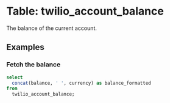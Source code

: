 # Table: twilio_account_balance

The balance of the current account.

## Examples

### Fetch the balance

```sql
select
  concat(balance, ' ', currency) as balance_formatted
from
  twilio_account_balance;
```
